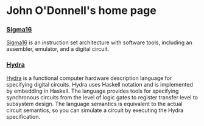 # John O'Donnell's home page

### [Sigma16](https://jtod.github.io/S16/)

[Sigma16](https://jtod.github.io/Sigma16/) is an instruction set architecture with software tools, including an assembler, emulator, and a digital circuit.

### [Hydra](https://github.com/jtod/Hydra)

[Hydra](https://github.com/jtod/Hydra) is a functional computer hardware description language for specifying digital circuits.  Hydra uses Haskell notation and is implemented by embedding in Haskell. The language provides tools for specifying synchronous circuits from the level of logic gates to register transfer level to subsystem design.  The language semantics is equivalent to the actual circuit semantics, so you can simulate a circuit by executing the Hydra specification.
